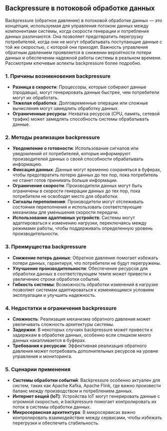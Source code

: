 ## Backpressure в потоковой обработке данных

Backpressure (обратное давление) в потоковой обработке данных — это концепция, используемая для управления потоком данных между компонентами системы, когда скорости генерации и потребления данных различаются. Она позволяет предотвратить перегрузку потребителей, когда они не могут обрабатывать поступающие данные с той же скоростью, с которой они приходят. Важность управления обратным давлением проявляется в снижении вероятности потери данных и обеспечении надежной работы системы в реальном времени. Рассмотрим ключевые аспекты backpressure более подробно.

### 1. **Причины возникновения backpressure**
- **Разница в скорости**: Процессоры, которые собирают данные (продавцы), могут генерировать данные быстрее, чем потребители могут их обработать.
- **Тяжелая обработка**: Долговременные операции или сложные вычисления могут замедлить обработку данных.
- **Ограниченные ресурсы**: Нехватка ресурсов (CPU, память, сетевой трафик) может замедлять способность системы обрабатывать данные.

### 2. **Методы реализации backpressure**
- **Уведомление о готовности**: Использование сигналов или уведомлений от потребителей, которые информируют производителей данных о своей способности обрабатывать информацию.
- **Фиксация данных**: Данные могут временно сохраняться в буферах, чтобы предотвратить потерю данных до тех пор, пока потребитель не станет готов принимать больше информации.
- **Ограничение скорости**: Производители данных могут быть ограничены в скорости генерации данных до тех пор, пока потребители не освободят место для обработки.
- **Сигналы переполнения**: Производители могут отслеживать состояния переполнения и использовать соответствующие механизмы для уменьшения скорости передачи.
- **Использование адаптивных устройств**: Системы могут адаптироваться к изменению нагрузки, переключаясь между режимами работы, чтобы поддерживать определенную уровень производительности.

### 3. **Преимущества backpressure**
- **Снижение потерь данных**: Обратное давление помогает избежать потери данных, гарантируя, что потребители не будут перегружены.
- **Улучшение производительности**: Обеспечение ресурсов для обработки данных в соответствующем темпе может привести к увеличению строки обработки событий.
- **Гибкость системы**: Возможность обработки изменений в нагрузке позволяет системам адаптироваться к изменяющимся условиям эксплуатации и улучшить надежность.

### 4. **Недостатки и ограничения backpressure**
- **Сложность**: Реализация механизма обратного давления может увеличивать сложность архитектуры системы.
- **Задержки**: В некоторых случаях backpressure может привести к задержкам в обработке данных, особенно если слишком много данных накапливается в буферах.
- **Требования к ресурсам**: Эффективная реализация обратного давления может потребовать дополнительных ресурсов на уровне управления и мониторинга.

### 5. **Сценарии применения**
- **Системы обработки событий**: Backpressure особенно актуален для систем, таких как Apache Kafka, Apache Flink, где важно произвести баланс между производством и потреблением данных.
- **Интернет вещей (IoT)**: Устройства IoT могут генерировать данные с огромной скоростью, и backpressure помогает контролировать их поток в системы обработки данных.
- **Микросервисная архитектура**: В микросервисах важно контролировать взаимодействие между сервисами, чтобы избежать перегрузки и обеспечить стабильность.